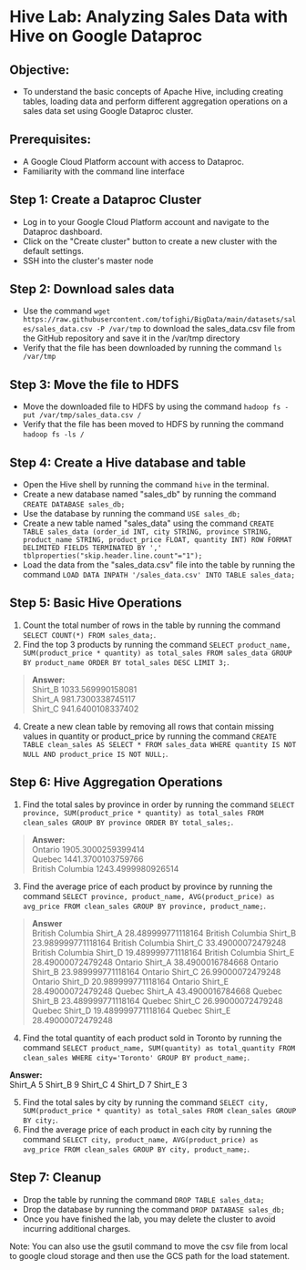 # Hive Lab: Analyzing Sales Data with Hive on Google Dataproc

## Objective: 
- To understand the basic concepts of Apache Hive, including creating tables, loading data and perform different aggregation operations on a sales data set using Google Dataproc cluster.

## Prerequisites: 
- A Google Cloud Platform account with access to Dataproc.
- Familiarity with the command line interface

## Step 1: Create a Dataproc Cluster
- Log in to your Google Cloud Platform account and navigate to the Dataproc dashboard.
- Click on the "Create cluster" button to create a new cluster with the default settings.
- SSH into the cluster's master node

## Step 2: Download sales data
- Use the command `wget https://raw.githubusercontent.com/tofighi/BigData/main/datasets/sales/sales_data.csv -P /var/tmp` to download the sales_data.csv file from the GitHub repository and save it in the /var/tmp directory
- Verify that the file has been downloaded by running the command `ls /var/tmp`

## Step 3: Move the file to HDFS
- Move the downloaded file to HDFS by using the command `hadoop fs -put /var/tmp/sales_data.csv /`
- Verify that the file has been moved to HDFS by running the command `hadoop fs -ls /`

## Step 4: Create a Hive database and table
- Open the Hive shell by running the command `hive` in the terminal.
- Create a new database named "sales_db" by running the command `CREATE DATABASE sales_db;`
- Use the database by running the command `USE sales_db;`
- Create a new table named "sales_data" using the command `CREATE TABLE sales_data (order_id INT, city STRING, province STRING, product_name STRING, product_price FLOAT, quantity INT) ROW FORMAT DELIMITED FIELDS TERMINATED BY ',' tblproperties("skip.header.line.count"="1");`
- Load the data from the "sales_data.csv" file into the table by running the command `LOAD DATA INPATH '/sales_data.csv' INTO TABLE sales_data;`

## Step 5: Basic Hive Operations

1. Count the total number of rows in the table by running the command `SELECT COUNT(*) FROM sales_data;`.
2. Find the top 3 products by running the command `SELECT product_name, SUM(product_price * quantity) as total_sales FROM sales_data GROUP BY product_name ORDER BY total_sales DESC LIMIT 3;`.

> **Answer:** \
> Shirt_B 1033.569990158081 \
> Shirt_A 981.7300338745117 \
> Shirt_C 941.6400108337402 

4. Create a new clean table by removing all rows that contain missing values in quantity or product_price by running the command `CREATE TABLE clean_sales AS SELECT * FROM sales_data WHERE quantity IS NOT NULL AND product_price IS NOT NULL;`.

## Step 6: Hive Aggregation Operations

1. Find the total sales by province in order by running the command `SELECT province, SUM(product_price * quantity) as total_sales FROM clean_sales GROUP BY province ORDER BY total_sales;`.

> **Answer:** \
> Ontario 1905.3000259399414 \
> Quebec  1441.3700103759766 \
> British Columbia        1243.4999980926514

3. Find the average price of each product by province by running the command `SELECT province, product_name, AVG(product_price) as avg_price FROM clean_sales GROUP BY province, product_name;`.
> **Answer** \
British Columbia        Shirt_A 28.489999771118164
British Columbia        Shirt_B 23.989999771118164
British Columbia        Shirt_C 33.49000072479248
British Columbia        Shirt_D 19.489999771118164
British Columbia        Shirt_E 28.49000072479248
Ontario Shirt_A 38.4900016784668
Ontario Shirt_B 23.989999771118164
Ontario Shirt_C 26.99000072479248
Ontario Shirt_D 20.989999771118164
Ontario Shirt_E 28.49000072479248
Quebec  Shirt_A 43.4900016784668
Quebec  Shirt_B 23.489999771118164
Quebec  Shirt_C 26.99000072479248
Quebec  Shirt_D 19.489999771118164
Quebec  Shirt_E 28.49000072479248

4. Find the total quantity of each product sold in Toronto by running the command `SELECT product_name, SUM(quantity) as total_quantity FROM clean_sales WHERE city='Toronto' GROUP BY product_name;`.

**Answer:**\
Shirt_A 5
Shirt_B 9
Shirt_C 4
Shirt_D 7
Shirt_E 3

5. Find the total sales by city by running the command `SELECT city, SUM(product_price * quantity) as total_sales FROM clean_sales GROUP BY city;`.
6. Find the average price of each product in each city by running the command `SELECT city, product_name, AVG(product_price) as avg_price FROM clean_sales GROUP BY city, product_name;`.

## Step 7: Cleanup
- Drop the table by running the command `DROP TABLE sales_data;`
- Drop the database by running the command `DROP DATABASE sales_db;`
- Once you have finished the lab, you may delete the cluster to avoid incurring additional charges.

Note: You can also use the gsutil command to move the csv file from local to google cloud storage and then use the GCS path for the load statement.
